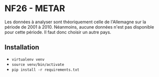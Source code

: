 # NF26 - METAR

Les données à analyser sont théoriquement celle de l'Allemagne sur la période de 2001 à 2010. Néanmoins, aucune données n'est pas disponible pour cette période. Il faut donc choisir un autre pays.

## Installation

- `virtualenv venv`
- `source venv/bin/activate`
- `pip install -r requirements.txt`
